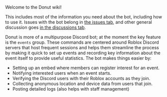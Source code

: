 Welcome to the Donut wiki!

This includes most of the information you need about the bot, including how to use it.
Issues with the bot belong in [the issues tab](https://github.com/Hypurrnating/Donut/issues), and other general discussion goes [in the discussions tab](https://github.com/Hypurrnating/Donut/discussions).

Donut is more of a multipurpose Discord bot; at the moment the key feature is the `events` group. These commands are centered around Roblox Discord servers that host frequent sessions and helps them streamline the process by making it quick to set up events and recording key information about the event itself to provide useful statistics. The bot makes things easier by:
- Setting up an embed where members can register interest for an event.
- Notifying interested users when an event starts.
- Verifying the Discord users with their Roblox accounts as they join.
- Collecting anonymous location and device data from users that join. 
- Posting detailed logs (also helps with staff management)